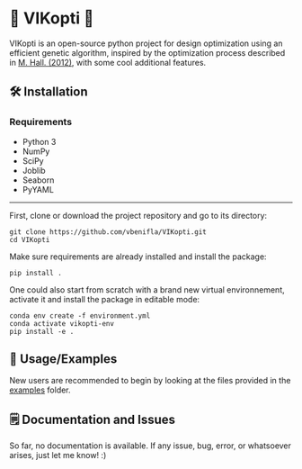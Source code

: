 # 🧬 VIKopti 🧬

VIKopti is an open-source python project for design optimization using an efficient genetic algorithm, inspired by the optimization process described in [M. Hall. (2012)](https://arxiv.org/abs/1304.0751), with some cool additional features.

## 🛠️ Installation

### Requirements

- Python 3
- NumPy
- SciPy
- Joblib
- Seaborn
- PyYAML

---

First, clone or download the project repository and go to its directory:

```console
git clone https://github.com/vbenifla/VIKopti.git
cd VIKopti
```

Make sure requirements are already installed and install the package:

```console
pip install .
```

One could also start from scratch with a brand new virtual environnement, activate it and install the package in editable mode:

```console
conda env create -f environment.yml
conda activate vikopti-env
pip install -e .
```

## 🚀 Usage/Examples

New users are recommended to begin by looking at the files provided in the [examples](./examples) folder.

## 🗒️ Documentation and Issues

So far, no documentation is available.
If any issue, bug, error, or whatsoever arises, just let me know! :)

